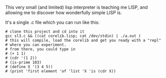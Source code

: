 

This very small (and limited) lisp interpreter is teaching me LISP, and allowing me to
discover how wonderfully simple LISP is.

It's a single .c file which you can run like this:

    # clone this project and cd into it
    gcc sl3.c && ((cat corelib.lisp; cat /dev/stdin) | ./a.out )
    # this will compile, load the corelib and get you ready with a "repl" 
    # where you can experiment.
    # from there, you could type in 
    # (+ 1 1)
    # (cdr '(1 2))
    # (is-prime 103)
    # (define X '(3 4 5))
    # (print 'first element 'of 'list 'X 'is (cdr X))
